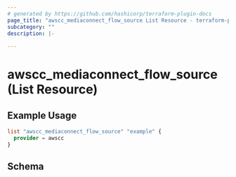 ```yaml
---
# generated by https://github.com/hashicorp/terraform-plugin-docs
page_title: "awscc_mediaconnect_flow_source List Resource - terraform-provider-awscc"
subcategory: ""
description: |-
  
---
```


# awscc_mediaconnect_flow_source (List Resource)



## Example Usage

```terraform
list "awscc_mediaconnect_flow_source" "example" {
  provider = awscc
}
```

<!-- schema generated by tfplugindocs -->
## Schema
